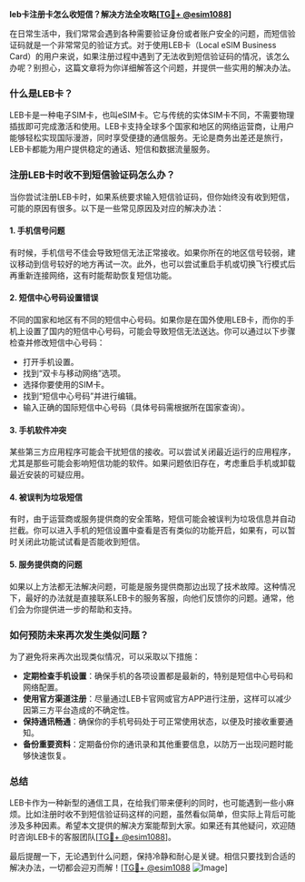 **leb卡注册卡怎么收短信？解决方法全攻略[[TG💪+ @esim1088](https://t.me/s/esim1088)]**

在日常生活中，我们常常会遇到各种需要验证身份或者账户安全的问题，而短信验证码就是一个非常常见的验证方式。对于使用LEB卡（Local eSIM Business Card）的用户来说，如果注册过程中遇到了无法收到短信验证码的情况，该怎么办呢？别担心，这篇文章将为你详细解答这个问题，并提供一些实用的解决办法。

### 什么是LEB卡？

LEB卡是一种电子SIM卡，也叫eSIM卡。它与传统的实体SIM卡不同，不需要物理插拔即可完成激活和使用。LEB卡支持全球多个国家和地区的网络运营商，让用户能够轻松实现国际漫游，同时享受便捷的通信服务。无论是商务出差还是旅行，LEB卡都能为用户提供稳定的通话、短信和数据流量服务。

### 注册LEB卡时收不到短信验证码怎么办？

当你尝试注册LEB卡时，如果系统要求输入短信验证码，但你始终没有收到短信，可能的原因有很多。以下是一些常见原因及对应的解决办法：

#### 1. 手机信号问题

有时候，手机信号不佳会导致短信无法正常接收。如果你所在的地区信号较弱，建议移动到信号较好的地方再试一次。此外，也可以尝试重启手机或切换飞行模式后再重新连接网络，这有时能帮助恢复短信功能。

#### 2. 短信中心号码设置错误

不同的国家和地区有不同的短信中心号码。如果你是在国外使用LEB卡，而你的手机上设置了国内的短信中心号码，可能会导致短信无法送达。你可以通过以下步骤检查并修改短信中心号码：

- 打开手机设置。
- 找到“双卡与移动网络”选项。
- 选择你要使用的SIM卡。
- 找到“短信中心号码”并进行编辑。
- 输入正确的国际短信中心号码（具体号码需根据所在国家查询）。

#### 3. 手机软件冲突

某些第三方应用程序可能会干扰短信的接收。可以尝试关闭最近运行的应用程序，尤其是那些可能会影响短信功能的软件。如果问题依旧存在，考虑重启手机或卸载最近安装的可疑应用。

#### 4. 被误判为垃圾短信

有时，由于运营商或服务提供商的安全策略，短信可能会被误判为垃圾信息并自动拦截。你可以进入手机的短信设置中查看是否有类似的功能开启，如果有，可以暂时关闭此功能试试看是否能收到短信。

#### 5. 服务提供商的问题

如果以上方法都无法解决问题，可能是服务提供商那边出现了技术故障。这种情况下，最好的办法就是直接联系LEB卡的服务客服，向他们反馈你的问题。通常，他们会为你提供进一步的帮助和支持。

### 如何预防未来再次发生类似问题？

为了避免将来再次出现类似情况，可以采取以下措施：

- **定期检查手机设置**：确保手机的各项设置都是最新的，特别是短信中心号码和网络配置。
- **使用官方渠道注册**：尽量通过LEB卡官网或官方APP进行注册，这样可以减少因第三方平台造成的不确定性。
- **保持通讯畅通**：确保你的手机号码处于可正常使用状态，以便及时接收重要通知。
- **备份重要资料**：定期备份你的通讯录和其他重要信息，以防万一出现问题时能够快速恢复。

### 总结

LEB卡作为一种新型的通信工具，在给我们带来便利的同时，也可能遇到一些小麻烦。比如注册时收不到短信验证码这样的问题，虽然看似简单，但实际上背后可能涉及多种因素。希望本文提供的解决方案能帮到大家。如果还有其他疑问，欢迎随时咨询LEB卡的客服团队[[TG💪+ @esim1088](https://t.me/s/esim1088)]。

最后提醒一下，无论遇到什么问题，保持冷静和耐心是关键。相信只要找到合适的解决办法，一切都会迎刃而解！[[TG💪+ @esim1088](https://t.me/s/esim1088) ![Image](https://i.postimg.cc/4NQfJmqS/Snipaste-2025-05-13-00-14-12.png)]